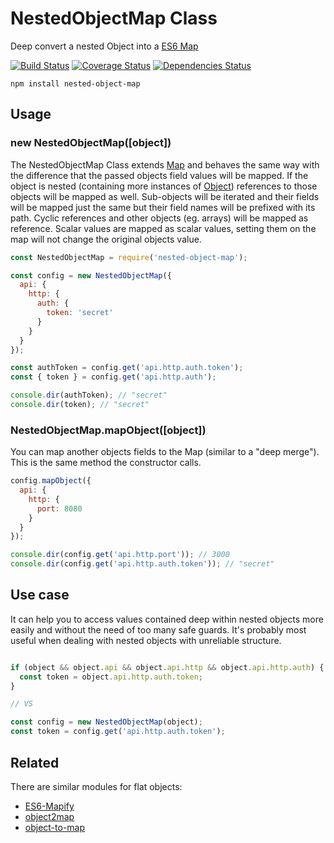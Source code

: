 # NestedObjectMap Class
Deep convert a nested Object into a [ES6 Map](https://developer.mozilla.org/en-US/docs/Web/JavaScript/Reference/Global_Objects/Map)

[![Build Status](https://travis-ci.com/patrickd-/nestedobjectmap.node.svg?branch=master)](https://travis-ci.com/patrickd-/nestedobjectmap.node) [![Coverage Status](https://coveralls.io/repos/github/patrickd-/nestedobjectmap.node/badge.svg)](https://coveralls.io/github/patrickd-/nestedobjectmap.node) [![Dependencies Status](https://david-dm.org/patrickd-/nestedobjectmap.node.svg)](https://david-dm.org/patrickd-/nestedobjectmap.node)

```
npm install nested-object-map
```

## Usage

### new NestedObjectMap([object])

The NestedObjectMap Class extends [Map](https://developer.mozilla.org/en-US/docs/Web/JavaScript/Reference/Global_Objects/Map) and behaves the same way with the difference that the passed objects field values will be mapped. If the object is nested (containing more instances of [Object](https://developer.mozilla.org/en-US/docs/Web/JavaScript/Reference/Global_Objects/Object)) references to those objects will be mapped as well. Sub-objects will be iterated and their fields will be mapped just the same but their field names will be prefixed with its path. Cyclic references and other objects (eg. arrays) will be mapped as reference. Scalar values are mapped as scalar values, setting them on the map will not change the original objects value.

```javascript
const NestedObjectMap = require('nested-object-map');

const config = new NestedObjectMap({
  api: {
    http: {
      auth: {
        token: 'secret'
      }
    }
  }
});

const authToken = config.get('api.http.auth.token');
const { token } = config.get('api.http.auth');

console.dir(authToken); // "secret"
console.dir(token); // "secret"
```

### NestedObjectMap.mapObject([object])

You can map another objects fields to the Map (similar to a "deep merge").
This is the same method the constructor calls.

```javascript
config.mapObject({
  api: {
    http: {
      port: 8080
    }
  }
});

console.dir(config.get('api.http.port')); // 3000
console.dir(config.get('api.http.auth.token')); // "secret"
```

## Use case

It can help you to access values contained deep within nested objects more easily and without the need of too many safe guards. It's probably most useful when dealing with nested objects with unreliable structure.

```javascript

if (object && object.api && object.api.http && object.api.http.auth) {
  const token = object.api.http.auth.token;
}

// VS

const config = new NestedObjectMap(object);
const token = config.get('api.http.auth.token');

```

## Related

There are similar modules for flat objects:

- [ES6-Mapify](https://github.com/jlipps/mapify)
- [object2map](https://github.com/christophehurpeau/object2map)
- [object-to-map](https://github.com/vadimdemedes/object-to-map)
